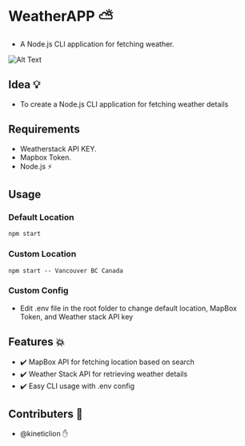 # WeatherAPP :partly_sunny:

- A Node.js CLI application for fetching weather.

![Alt Text](https://media.giphy.com/media/zsvstnIJVFd1FPPyVZ/giphy.gif)

## Idea :bulb:

- To create a Node.js CLI application for fetching weather details

## Requirements

- Weatherstack API KEY.
- Mapbox Token.
- Node.js :zap:

## Usage

### Default Location

```
npm start
```

### Custom Location

```
npm start -- Vancouver BC Canada
```

### Custom Config

- Edit .env file in the root folder to change default location, MapBox Token, and Weather stack API key

## Features :boom:

- :heavy_check_mark: MapBox API for fetching location based on search
- :heavy_check_mark: Weather Stack API for retrieving weather details
- :heavy_check_mark: Easy CLI usage with .env config

## Contributers :busts_in_silhouette:

- @kineticlion :hand:
